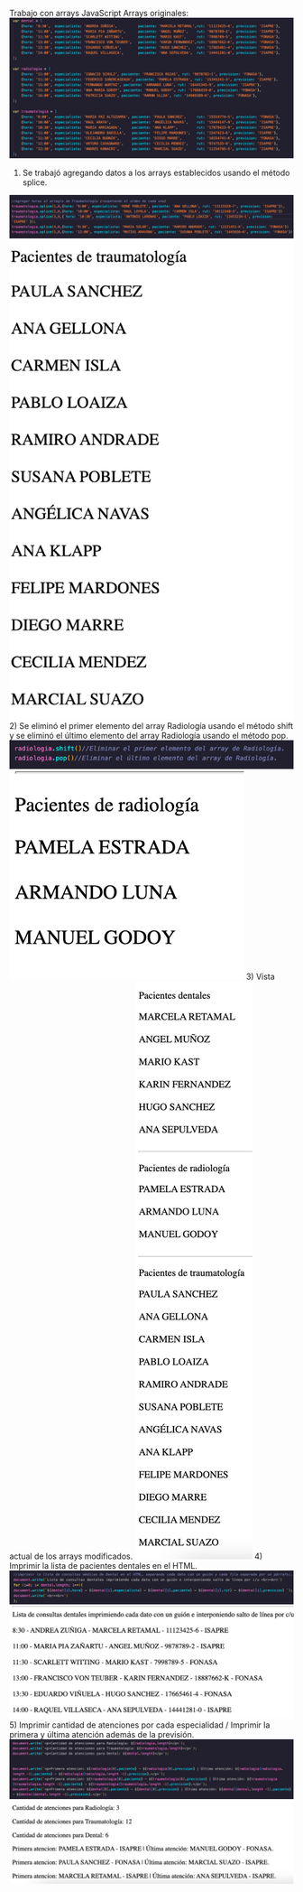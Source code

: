 Trabajo con arrays JavaScript
Arrays originales:
<img src="Captura de Pantalla 2022-08-08 a la(s) 17.14.41.png">
1) Se trabajó agregando datos a los arrays establecidos usando el método splice.
<img src="Captura de Pantalla 2022-08-08 a la(s) 17.06.21.png">
<img src="Captura de Pantalla 2022-08-08 a la(s) 17.16.02.png">
2) Se eliminó el primer elemento del array Radiología usando el método shift y se eliminó el último elemento del array Radiología usando el método pop.
<img src="Captura de Pantalla 2022-08-08 a la(s) 17.18.33.png">
<img src="Captura de Pantalla 2022-08-08 a la(s) 17.18.24.png">
3) Vista actual de los arrays modificados.
<img src="Captura de Pantalla 2022-08-08 a la(s) 17.11.23.png">
4) Imprimir la lista de pacientes dentales en el HTML.
<img src="Captura de Pantalla 2022-08-08 a la(s) 17.21.38.png">
<img src="Captura de Pantalla 2022-08-08 a la(s) 17.12.32.png">
5) Imprimir cantidad de atenciones por cada especialidad / Imprimir la primera y última atención además de la previsión.
<img src="Captura de Pantalla 2022-08-08 a la(s) 17.12.47.png">
<img src="Captura de Pantalla 2022-08-08 a la(s) 17.12.54.png">
